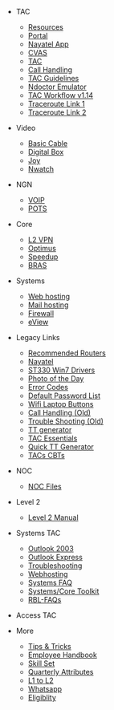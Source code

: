 - TAC

  - [Resources](TAC.md)
  - [Portal](portal.md)
  - [Nayatel App](nayatelapp.md)
  - [CVAS](cvas.md)
  - [TAC](TAC.md)
  - [Call Handling](http://knowledge.dsl.net.pk/troubleshooting/Callhandling.htm)
  - [TAC Guidelines](http://knowledge.dsl.net.pk/TACGuidelines_v1.8.pdf)
  - [Ndoctor Emulator](http://knowledge.dsl.net.pk/Ndoctor/index.html)
  - [TAC Workflow v1.14](http://knowledge.dsl.net.pk/TAC%20L1%20TroubleShooting%20Guide%20V%201.14.docx)
  - [Traceroute Link 1](https://network-tools.webwiz.net/traceroute.htm)
  - [Traceroute Link 2](https://centralops.net/co/)


- Video

  - [Basic Cable](basic.md)
  - [Digital Box](digital.md)
  - [Joy](joy.md)
  - [Nwatch](nwatch.md)

- NGN

  - [VOIP](voip.md)
  - [POTS](pots.md)



- Core

  - [L2 VPN](l2vpn.md)
  - [Optimus](optimus.md)
  - [Speedup](speedup.md)
  - [BRAS](bras.md)


- Systems

  - [Web hosting](webhosting.md)
  - [Mail hosting](mail.md)
  - [Firewall](firewall.md)
  - [eView](eview.md)

- Legacy Links

  - [Recommended Routers](http://knowledge.dsl.net.pk/routers/nayatel_recommeded_routers.htm)
  - [Nayatel](http://knowledge.dsl.net.pk/nayatel/index.html)
  - [ST330 Win7 Drivers](http://knowledge.dsl.net.pk/file/windows7.htm)
  - [Photo of the Day](http://knowledge.dsl.net.pk/confusedali/index.php)
  - [Error Codes](http://knowledge.dsl.net.pk/ErrorCodes/errorcodes.htm)
  - [Default Password List](http://knowledge.dsl.net.pk/defaultpasswords.htm)
  - [Wifi Laptop Buttons](https://www.speedguide.net/forums/showthread.php?214308-How-to-turn-on-off-Wireless-in-various-Laptop-Models)
  - [Call Handling (Old)](http://knowledge.dsl.net.pk/troubleshooting/Callhandling.htm)
  - [Trouble Shooting (Old)](http://knowledge.dsl.net.pk/guide/troubleshooting.htm)
  - [TT generator](http://knowledge.dsl.net.pk/tt/home.htm)
  - [TAC Essentials](http://knowledge.dsl.net.pk/Doc.htm)
  - [Quick TT Generator](http://knowledge.dsl.net.pk/qttg/qttg.html)
  - [TACs CBTs](http://knowledge.dsl.net.pk/CBTS/cbt.html)



- NOC
  - [NOC Files](noc.md)

- Level 2
  - [Level 2 Manual](https://docs.google.com/document/d/1I-CNR_mg6JUH2JvvIPpvrXJIF8cj7KYO/edit?usp=sharing&ouid=102631932253348495210&rtpof=true&sd=true)

- Systems TAC
  - [Outlook 2003](http://knowledge.dsl.net.pk/troubleshooting/systems/outlook2003.htm)
  - [Outlook Express](http://knowledge.dsl.net.pk/troubleshooting/systems/OutlookExpress.htm)
  - [Troubleshooting](http://knowledge.dsl.net.pk/troubleshooting/systems/troubleshooting.htm)
  - [Webhosting](http://knowledge.dsl.net.pk/troubleshooting/systems/web.htm)
  - [Systems FAQ](http://knowledge.dsl.net.pk/troubleshooting/systems/faq.htm)
  - [Systems/Core Toolkit](http://knowledge.dsl.net.pk/Core-Systems_TAC_Level2Support_ToolKitv1.xlsx)
  - [RBL-FAQs](http://knowledge.dsl.net.pk/RBL-FAQ.htm)

- Access TAC

- More

  - [Tips & Tricks](tips.md)
  - [Employee Handbook](https://drive.google.com/file/d/1yusHlAuYFDjdajiVlfXzGtVsUhSXIKUq/view)
  - [Skill Set](https://drive.google.com/file/d/1yvVYMa1sOsgu02IW7yAblXqqaxrLtVdk/view)
  - [Quarterly Attributes](https://docs.google.com/spreadsheets/d/1yyZHBKDKJ9AsH6MsC7jVdluYumjcLg9v/edit#gid=2019745594)
  - [L1 to L2](https://docs.google.com/document/d/1yrnKJ9d23fmYqvKHNPZME00v6jHVgLEI/edit)
  - [Whatsapp](what.md)
  - [Eligiblity](https://docs.google.com/document/d/1yrFElCFTVlmowiW8lu6MimAua1KkRuYP/edit)
